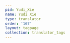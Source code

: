 ```yaml
---
pid: Yudi_Xie
name: Yudi Xie
type: translator
order: '167'
layout: tagpage
collection: translator_tags
---
```

